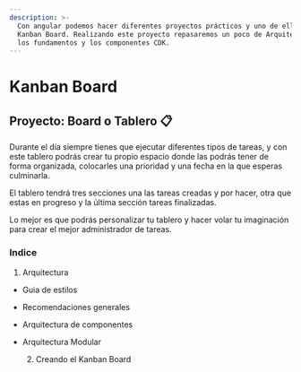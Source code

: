 ```yaml
---
description: >-
  Con angular podemos hacer diferentes proyectos prácticos y uno de ellos es un
  Kanban Board. Realizando este proyecto repasaremos un poco de Arquitectura,
  los fundamentos y los componentes CDK.
---
```


# Kanban Board

## Proyecto: Board o Tablero 📋

Durante el día siempre tienes que ejecutar diferentes tipos de tareas, y con este tablero podrás crear tu propio espacio donde las podrás tener de forma organizada,  colocarles una prioridad y una fecha en la que esperas culminarla. 

El tablero tendrá tres secciones una las tareas creadas y por hacer, otra que estas en progreso  y la última sección tareas finalizadas.

Lo mejor es que podrás personalizar tu tablero y hacer volar tu imaginación para crear el mejor administrador de tareas.

### Indice

1. Arquitectura

*  Guia de estilos
* Recomendaciones generales
* Arquitectura de componentes
* Arquitectura Modular

     2. Creando el Kanban Board







